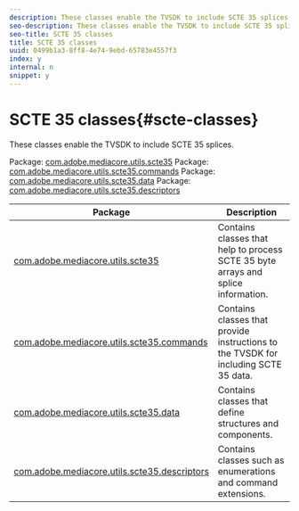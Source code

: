 ```yaml
---
description: These classes enable the TVSDK to include SCTE 35 splices.
seo-description: These classes enable the TVSDK to include SCTE 35 splices.
seo-title: SCTE 35 classes
title: SCTE 35 classes
uuid: 0499b1a3-8ff8-4e74-9ebd-65783e4557f3
index: y
internal: n
snippet: y
---
```


# SCTE 35 classes{#scte-classes}

These classes enable the TVSDK to include SCTE 35 splices.

 Package: [com.adobe.mediacore.utils.scte35](http://help.adobe.com/en_US/primetime/api/psdk/asdoc-dhls_1.4/com/adobe/mediacore/utils/scte35/package-detail.html)  Package: [com.adobe.mediacore.utils.scte35.commands](http://help.adobe.com/en_US/primetime/api/psdk/asdoc-dhls_1.4/com/adobe/mediacore/utils/scte35/commands/package-detail.html)  Package: [com.adobe.mediacore.utils.scte35.data](http://help.adobe.com/en_US/primetime/api/psdk/asdoc-dhls_1.4/com/adobe/mediacore/utils/scte35/data/package-detail.html)  Package: [com.adobe.mediacore.utils.scte35.descriptors](http://help.adobe.com/en_US/primetime/api/psdk/asdoc-dhls_1.4/com/adobe/mediacore/utils/scte35/descriptors/package-detail.html) 

|  Package  | Description  |
|---|---|
| [com.adobe.mediacore.utils.scte35](http://help.adobe.com/en_US/primetime/api/psdk/asdoc-dhls_1.4/com/adobe/mediacore/utils/scte35/package-detail.html)  | Contains classes that help to process SCTE 35 byte arrays and splice information.  |
| [com.adobe.mediacore.utils.scte35.commands](http://help.adobe.com/en_US/primetime/api/psdk/asdoc-dhls_1.4/com/adobe/mediacore/utils/scte35/commands/package-detail.html)  | Contains classes that provide instructions to the TVSDK for including SCTE 35 data.  |
| [com.adobe.mediacore.utils.scte35.data](http://help.adobe.com/en_US/primetime/api/psdk/asdoc-dhls_1.4/com/adobe/mediacore/utils/scte35/data/package-detail.html)  | Contains classes that define structures and components.  |
| [com.adobe.mediacore.utils.scte35.descriptors](http://help.adobe.com/en_US/primetime/api/psdk/asdoc-dhls_1.4/com/adobe/mediacore/utils/scte35/descriptors/package-detail.html)  | Contains classes such as enumerations and command extensions.  |

